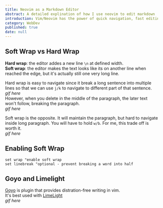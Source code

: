 ```yaml
---
title: Neovim as a Markdown Editor
abstract: A detailed explination of how I use neovim to edit markdown
introduction: Vim/Neovim has the power of quick navigation, fast editing etc. It's hard to go back to other markdown editors after using Neovim. However, Neovim doesn't look that good straigh out of the box. So here's my twists. 
category: WebDev
published: true
date: null
---
```


## Soft Wrap vs Hard Wrap 

**Hard wrap**: the editor addes a new line `\n` at defined width.  
**Soft wrap**: the editor makes the text looks like its on another line when reached the edge, but it's actually still one very long line.  

Hard wrap is easy to navigate since it break a long sentence into multiple lines so that we can use `j/k` to navigate to different part of that sentence.  
*gif here*  
However, when you delete in the middle of the paragraph, the later text won't follow, breaking the paragraph.  
*gif here*  

Soft wrap is the opposite. It will maintain the paragraph, but hard to navigate inside long paragraph. You will have to hold `w/b`. For me, this trade off is worth it.  
*gif here*

## Enabling Soft Wrap 

```vim
set wrap "enable soft wrap
set linebreak "optional - prevent breaking a word into half
```

## Goyo and Limelight 

[Goyo](https://github.com/junegunn/goyo.vim) is plugin that provides distration-free writing in vim.  
It's best used with [LimeLight](https://github.com/junegunn/limelight.vim)  
*gif here*  
